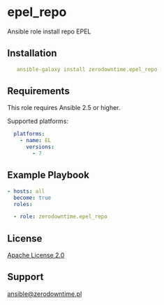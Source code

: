 # epel_repo

Ansible role install repo EPEL

## Installation

```yaml
   ansible-galaxy install zerodowntime.epel_repo
```

## Requirements

This role requires Ansible 2.5 or higher.

Supported platforms:

```yaml
  platforms:
    - name: EL
      versions:
        - 7
```

## Example Playbook

```yaml
- hosts: all
  become: true
  roles:

  - role: zerodowntime.epel_repo
```

## License

[Apache License 2.0](LICENSE)

## Support

ansible@zerodowntime.pl
